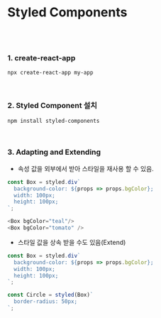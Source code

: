 # Styled Components

<br><br>

### 1. create-react-app

```
npx create-react-app my-app
```

<br>

### 2. Styled Component 설치

```
npm install styled-components
```

<br>

### 3. Adapting and Extending

- 속성 값을 외부에서 받아 스타일을 재사용 할 수 있음.
   
```TypeScript
const Box = styled.div`
  background-color: ${props => props.bgColor};
  width: 100px;
  height: 100px;
`;

<Box bgColor="teal"/>
<Box bgColor="tomato" />
```

- 스타일 값을 상속 받을 수도 있음(Extend)   

```TypeScript
const Box = styled.div`
  background-color: ${props => props.bgColor};
  width: 100px;
  height: 100px;
`;

const Circle = styled(Box)`
  border-radius: 50px;
`;
```

